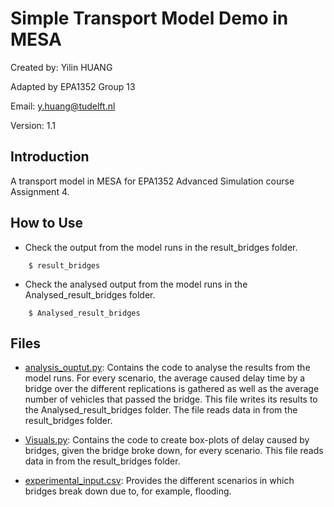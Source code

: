 # Simple Transport Model Demo in MESA

Created by: 
Yilin HUANG 

Adapted by EPA1352 Group 13

Email:
y.huang@tudelft.nl

Version:
1.1

## Introduction

A transport model in MESA for EPA1352 Advanced Simulation course Assignment 4. 

## How to Use

* Check the output from the model runs in the result_bridges folder.
```
    $ result_bridges
```

* Check the analysed output from the model runs in the Analysed_result_bridges folder.
```
    $ Analysed_result_bridges
```

## Files

* [analysis_ouptut.py](analysis_output.py): Contains the code to analyse the results from the model runs. 
For every scenario, the average caused delay time by a bridge over the different replications is gathered as well as the average number of vehicles that passed the bridge.
This file writes its results to the Analysed_result_bridges folder.
The file reads data in from the result_bridges folder.

* [Visuals.py](Visuals.py): Contains the code to create box-plots of delay caused by bridges, given the bridge broke down, for every scenario.
This file reads data in from the result_bridges folder.

* [experimental_input.csv](experimental_input.csv): Provides the different scenarios in which bridges break down due to, for example, flooding.
